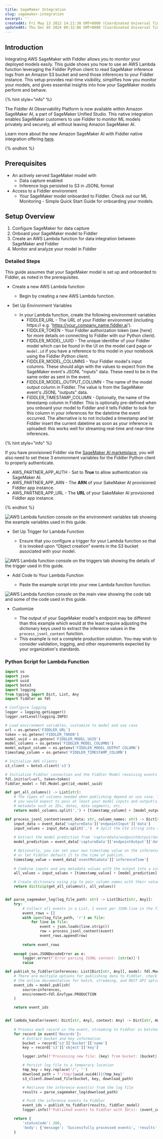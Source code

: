 ```yaml
---
title: SageMaker Integration
slug: sagemaker-integration
excerpt: ''
createdAt: Fri May 13 2022 14:21:38 GMT+0000 (Coordinated Universal Time)
updatedAt: Thu Dec 05 2024 00:32:06 GMT+0000 (Coordinated Universal Time)
---
```



## Introduction

Integrating AWS SageMaker with Fiddler allows you to monitor your deployed models easily.
This guide shows you how to use an AWS Lambda function leveraging the Fiddler Python client to read SageMaker inference logs from an Amazon S3 bucket and send those inferences to your Fiddler instance.
This setup provides real-time visibility, simplifies how you monitor your models, and gives essential insights into how your SageMaker models perform and behave.

{% hint style="info" %}

The Fiddler AI Observability Platform is now available within Amazon SageMaker AI, a part of SageMaker Unified Studio. 
This native integration enables SageMaker customers to use Fiddler to monitor ML models privately and securely, all without leaving Amazon SageMaker AI.

Learn more about the new Amazon SageMaker AI with Fiddler native integration offering [here](https://www.fiddler.ai/blog/fiddler-delivers-native-enterprise-grade-ai-observability-to-amazon-sagemaker-ai-customers).

{% endhint %}

## Prerequisites

* An actively served SageMaker model with
  * Data capture enabled
  * Inference logs persisted to S3 in JSONL format
* Access to a Fiddler environment
  * Your SageMaker model onboarded to Fiddler.
  Check out our ML Monitoring - Simple Quick Start Guide for onboarding your models.

## Setup Overview

1. Configure SageMaker for data capture
2. Onboard your SageMaker model to Fiddler 
3. Create an AWS Lambda function for data integration between SageMaker and Fiddler
4. Monitor and analyze your model in Fiddler

### Detailed Steps

This guide assumes that your SageMaker model is set up and onboarded to Fiddler, as noted in the prerequisites.

* Create a new AWS Lambda function

  * Begin by creating a new AWS Lambda function.

* Set Up Environment Variables

  * In your Lambda function, create the following environment variables
    * FIDDLER_URL - The URL of your Fiddler environment (including https:// e.g. 'https://your_company_name.fiddler.ai').
    * FIDDLER_TOKEN - Your Fiddler authorization token (see [here] for more details on connecting to Fiddler with our Python client).
    * FIDDLER_MODEL_UUID - The unique identifier of your Fiddler model which can be found in the UI on the model card page or `model.id` if you have a reference to this model in your notebook using the Fiddler Python client.
    * FIDDLER_MODEL_COLUMNS - Your Fiddler model's input columns. These should align with the values to expect from the SageMaker event's JSONL "inputs" data. These need to be in the same order as sent in the event.
    * FIDDLER_MODEL_OUTPUT_COLUMN - The name of the model output column in Fiddler. The value is from the SageMaker event's JSONL "outputs" data.
    * FIDDLER_TIMESTAMP_COLUMN - Optionally, the name of the timestamp column in Fiddler. This is optionally pre-defined when you onboard your model to Fiddler and it tells Fiddler to look for this column in your inferences for the datetime the event occurred. The alternative is to not included a timestamp and let Fiddler insert the current datetime as soon as your inference is uploaded: this works well for streaming real-time and near-time inferences.

{% hint style="info" %}

If you have provisioned Fiddler via the [SageMaker AI marketplace](https://docs.aws.amazon.com/sagemaker/latest/dg/partner-apps.html), you will also need to set these 3 environment variables for the Fiddler Python client to properly authenticate.

* AWS_PARTNER_APP_AUTH - Set to **True** to allow authentication via SageMaker AI.
* AWS_PARTNER_APP_ARN - The **ARN** of your SakeMaker AI provisioned Fiddler app instance.
* AWS_PARTNER_APP_URL - The **URL** of your SakeMaker AI provisioned Fiddler app instance.

{% endhint %}

![AWS Lambda function console on the environment variables tab showing the example variables used in this guide.](../../.gitbook/assets/aws-lambda-sagemaker-s3-data-pipeline.png)

* Set Up Trigger for Lambda Function

  * Ensure that you configure a trigger for your Lambda function so that it is invoked upon “Object creation” events in the S3 bucket associated with your model.
  
![AWS Lambda function console on the triggers tab showing the details of the trigger used in this guide.](../../.gitbook/assets/aws-lambda-sagemaker-s3-trigger-info.png)

* Add Code to Your Lambda Function

  * Paste the example script into your new Lambda function function.

![AWS Lambda function console on the main view showing the code tab and some of the code used in this guide.](../../.gitbook/assets/aws-lambda-sagemaker-s3-python-code.png)

* Customize

  * The output of your SageMaker model's endpoint may be different than this example which would at the least require adjusting the dictionary keys used to extract the inference values in the `process_jsonl_content` function.
  * This example is not a complete production solution. You may wish to consider validation, logging, and other requirements expected by your organization's standards.


### Python Script for Lambda Function

```py
import os 
import json
import uuid
import boto3
import logging
from typing import Dict, List, Any
import fiddler as fdl

# Configure logging
logger = logging.getLogger()
logger.setLevel(logging.INFO)

# Load environment variables, customize to model and use case
url = os.getenv('FIDDLER_URL')
token = os.getenv('FIDDLER_TOKEN')
model_uuid = os.getenv('FIDDLER_MODEL_UUID')
model_columns = os.getenv('FIDDLER_MODEL_COLUMNS')
model_output_column = os.getenv('FIDDLER_MODEL_OUTPUT_COLUMN')
timestamp_column = os.getenv('FIDDLER_TIMESTAMP_COLUMN')

# Initialize AWS clients
s3_client = boto3.client('s3')

# Initialize Fiddler connection and the Fiddler Model receiving events
fdl.init(url=url, token=token)
fiddler_model = fdl.Model.get(id_=model_uuid)

def get_all_columns() -> List[str]:
    # The types of columns needed when publishing depend on use case. Typically,
    # you would expect to pass at least your model inputs and output(s) and often
    # metadata such as IDs, dates, data segments, etc.
    return model_columns.split(',') + [timestamp_column] + [model_output_column]

def process_jsonl_content(event_data: str, column_names: str) -> Dict[str, Any]:
    input_data = event_data['captureData']['endpointInput']['data']
    input_values = input_data.split(',')  # Split the CSV string into a list
    
    # Extract the model prediction from 'captureData/endpointOutput/data'
    model_prediction = event_data['captureData']['endpointOutput']['data']

    # Optionally, you can set your own timestamp value on the inference occurrence time,
    # or let Fiddler default it to the time of publish.
    timestamp_value = event_data['eventMetadata']['inferenceTime']
  
    # Combine inputs and any metadata values with the output into a single row
    all_values = input_values + [timestamp_value] + [model_prediction]

    # Create dictionary using zip to pair column names with their values
    return dict(zip(get_all_columns(), all_values))


def parse_sagemaker_log(log_file_path: str) -> List[Dict[str, Any]]:
    try:
        # Collect all events in a List, 1 event per JSON-line in the file
        event_rows = []
        with open(log_file_path, 'r') as file:
            for line in file:
                event = json.loads(line.strip())
                row = process_jsonl_content(event)
                event_rows.append(row)
        
        return event_rows
        
    except json.JSONDecodeError as e:
        logger.error(f'Error parsing JSONL content: {str(e)}')
        raise

def publish_to_fiddler(inferences: List[Dict[str, Any]], model: fdl.Model):
    # There are multiple options for publishing data to Fiddler, check
    # the online documentation for batch, streaming, and REST API options.
    event_ids = model.publish(
        source=inferences,
        environment=fdl.EnvType.PRODUCTION
    )

    return event_ids 


def lambda_handler(event: Dict[str, Any], context: Any) -> Dict[str, Any]:
    
    # Process each record in the event, streaming to Fiddler in batches
    for record in event['Records']:
        # Extract bucket and key information
        bucket = record['s3']['bucket']['name']
        key = record['s3']['object']['key']

        logger.info(f'Processing new file: {key} from bucket: {bucket}')

        # Persist log file to a temporary location 
        tmp_key = key.replace('/', '')
        download_path = f'/tmp/{uuid.uuid4()}{tmp_key}'
        s3_client.download_file(bucket, key, download_path)

        # Retrieve the inference event(s) from the log file
        results = parse_sagemaker_log(download_path)

        # Push the inference events to Fiddler
        event_ids = publish_to_fiddler(results, fiddler_model)
        logger.info(f'Published events to Fiddler with ID(s): {event_ids}')

    return {
        'statusCode': 200,
        'body': {'message': 'Successfully processed events', 'results': results},
    }
```
